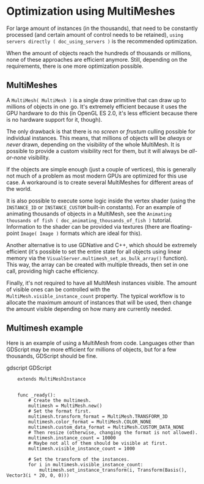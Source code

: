 

# Optimization using MultiMeshes

For large amount of instances (in the thousands), that need to be constantly processed
(and certain amount of control needs to be retained),
`using servers directly ( doc_using_servers )` is the recommended optimization.

When the amount of objects reach the hundreds of thousands or millions,
none of these approaches are efficient anymore. Still, depending on the requirements, there
is one more optimization possible.

## MultiMeshes

A `MultiMesh( MultiMesh )` is a single draw primitive that can draw up to millions
of objects in one go. It's extremely efficient because it uses the GPU hardware to do this
(in OpenGL ES 2.0, it's less efficient because there is no hardware support for it, though).

The only drawback is that there is no *screen* or *frustum* culling possible for individual instances.
This means, that millions of objects will be *always* or *never* drawn, depending on the visibility
of the whole MultiMesh. It is possible to provide a custom visibility rect for them, but it will always
be *all-or-none* visibility.

If the objects are simple enough (just a couple of vertices), this is generally not much of a problem
as most modern GPUs are optimized for this use case. A workaround is to create several MultiMeshes
for different areas of the world.

It is also possible to execute some logic inside the vertex shader (using the `INSTANCE_ID` or
`INSTANCE_CUSTOM` built-in constants). For an example of animating thousands of objects in a MultiMesh,
see the `Animating thousands of fish ( doc_animating_thousands_of_fish )` tutorial. Information
to the shader can be provided via textures (there are floating-point `Image( Image )` formats
which are ideal for this).

Another alternative is to use GDNative and C++, which should be extremely efficient (it's possible
to set the entire state for all objects using linear memory via the
`VisualServer.multimesh_set_as_bulk_array()`
function). This way, the array can be created with multiple threads, then set in one call, providing
high cache efficiency.

Finally, it's not required to have all MultiMesh instances visible. The amount of visible ones can be
controlled with the `MultiMesh.visible_instance_count`
property. The typical workflow is to allocate the maximum amount of instances that will be used,
then change the amount visible depending on how many are currently needed.

## Multimesh example

Here is an example of using a MultiMesh from code. Languages other than GDScript may be more
efficient for millions of objects, but for a few thousands, GDScript should be fine.

gdscript GDScript

```
    extends MultiMeshInstance


    func _ready():
        # Create the multimesh.
        multimesh = MultiMesh.new()
        # Set the format first.
        multimesh.transform_format = MultiMesh.TRANSFORM_3D
        multimesh.color_format = MultiMesh.COLOR_NONE
        multimesh.custom_data_format = MultiMesh.CUSTOM_DATA_NONE
        # Then resize (otherwise, changing the format is not allowed).
        multimesh.instance_count = 10000
        # Maybe not all of them should be visible at first.
        multimesh.visible_instance_count = 1000

        # Set the transform of the instances.
        for i in multimesh.visible_instance_count:
            multimesh.set_instance_transform(i, Transform(Basis(), Vector3(i * 20, 0, 0)))
```